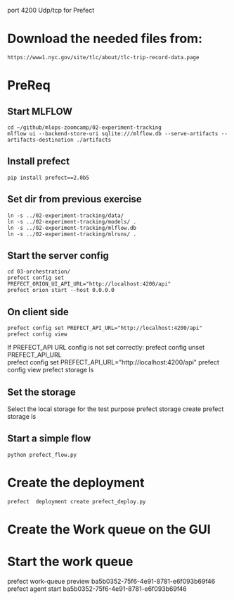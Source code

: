 port 4200 Udp/tcp for Prefect

# Download the needed files from:
    https://www1.nyc.gov/site/tlc/about/tlc-trip-record-data.page


# PreReq
## Start MLFLOW
    cd ~/github/mlops-zoomcamp/02-experiment-tracking
    mlflow ui --backend-store-uri sqlite:///mlflow.db --serve-artifacts --artifacts-destination ./artifacts
## Install prefect
    pip install prefect==2.0b5

## Set dir from previous exercise
    ln -s ../02-experiment-tracking/data/
    ln -s ../02-experiment-tracking/models/ .
    ln -s ../02-experiment-tracking/mlflow.db
    ln -s ../02-experiment-tracking/mlruns/ .
    
## Start the server config
    cd 03-orchestration/
    prefect config set PREFECT_ORION_UI_API_URL="http://localhost:4200/api"
    prefect orion start --host 0.0.0.0

## On client side
    prefect config set PREFECT_API_URL="http://localhost:4200/api"
    prefect config view

If PREFECT_API URL config is not set correctly: 
    prefect config unset PREFECT_API_URL     
    prefect config set PREFECT_API_URL="http://localhost:4200/api"
    prefect config view
    prefect storage ls

## Set the storage
Select the local storage for the test purpose
    prefect storage create
    prefect storage ls

## Start a simple flow
    python prefect_flow.py

# Create the deployment
    prefect  deployment create prefect_deploy.py 

# Create the Work queue on the GUI

# Start the work queue
prefect work-queue preview ba5b0352-75f6-4e91-8781-e6f093b69f46
prefect agent start ba5b0352-75f6-4e91-8781-e6f093b69f46